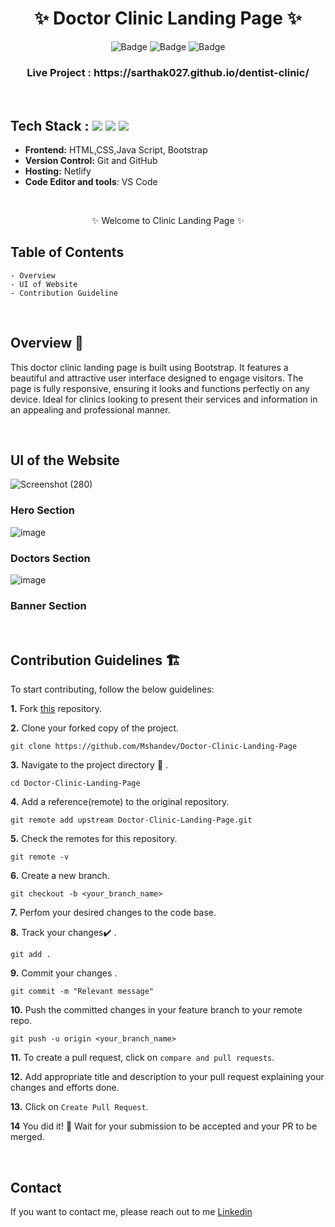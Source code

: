 <h1 align="center">
       ✨  Doctor Clinic Landing Page  ✨
</h1>

<div align="center">

![Badge](https://img.shields.io/badge/Tech_Stack-HTML-orange) ![Badge](https://img.shields.io/badge/CSS-blue) ![Badge](https://img.shields.io/badge/-Java_Script-yellow)

</div>

<h3 align="center">
          Live Project :  https://sarthak027.github.io/dentist-clinic/
</h3>
<br />

## Tech Stack : <img src="https://img.shields.io/badge/html5%20-%23E34F26.svg?&style=for-the-badge&logo=html5&logoColor=white"/> <img src="https://img.shields.io/badge/css3%20-%231572B6.svg?&style=for-the-badge&logo=css3&logoColor=white"/> <img src="https://img.shields.io/badge/Bootstrap-563D7C?style=for-the-badge&logo=bootstrap&logoColor=white"/>  


- **Frontend:** HTML,CSS,Java Script, Bootstrap 
- **Version Control:** Git and GitHub
- **Hosting:** Netlify
- **Code Editor and tools**: VS Code

 <br />

   <p align="center">✨ Welcome to Clinic Landing Page ✨ <br /></p>


## Table of Contents

    - Overview
    - UI of Website
    - Contribution Guideline

 <br />


## Overview 🔨

This doctor clinic landing page is built using Bootstrap. It features a beautiful and attractive user interface designed to engage visitors. The page is fully responsive, ensuring it looks and functions perfectly on any device. Ideal for clinics looking to present their services and information in an appealing and professional manner.

  <br />

## UI of the Website

![Screenshot (280)](https://i.ibb.co/948kKXt/clinic-hero-section.png) 
### Hero Section 

![image](https://i.ibb.co/x3ZbzQM/clinic-doctors-section.png)  
### Doctors Section 

![image](https://i.ibb.co/1GFJ9Mt/clinic-banner-section.png)  
### Banner Section 

<br/>


## Contribution Guidelines 🏗

 To start contributing, follow the below guidelines:

**1.** Fork [this](https://github.com/Mshandev/Doctor-Clinic-Landing-Page) repository.

**2.** Clone your forked copy of the project.

```
git clone https://github.com/Mshandev/Doctor-Clinic-Landing-Page
```

**3.** Navigate to the project directory :file_folder: .

```
cd Doctor-Clinic-Landing-Page
```

**4.** Add a reference(remote) to the original repository.

```
git remote add upstream Doctor-Clinic-Landing-Page.git
```

**5.** Check the remotes for this repository.

```
git remote -v
```

**6.** Create a new branch.

```
git checkout -b <your_branch_name>
```

**7.** Perfom your desired changes to the code base.

**8.** Track your changes:heavy_check_mark: .

```
git add .
```

**9.** Commit your changes .

```
git commit -m "Relevant message"
```

**10.** Push the committed changes in your feature branch to your remote repo.

```
git push -u origin <your_branch_name>
```

**11.** To create a pull request, click on `compare and pull requests`.

**12.** Add appropriate title and description to your pull request explaining your changes and efforts done.

**13.** Click on `Create Pull Request`.

**14** You did it! 🥳 Wait for your submission to be accepted and your PR to be merged.

<br />

## Contact

If you want to contact me, please reach out to me [Linkedin](https://www.linkedin.com/in/muhammad-shan-full-stack-developer/)
